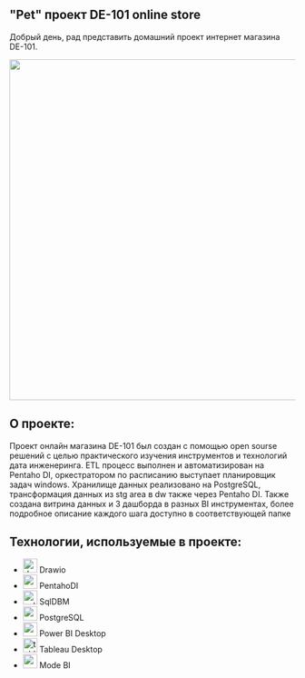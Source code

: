 ## "Pet" проект DE-101 online store
Добрый день, рад представить домашний проект интернет магазина DE-101.
<p align="center">
      <img src="https://i.ibb.co/5hj0NWV/image.jpg" width="600">
</p>

## О проекте:
      
Проект онлайн магазина DE-101 был создан с помощью open sourse решений с целью практического изучения инструментов 
и технологий дата инженеринга. ETL процесс выполнен и автоматизирован на Pentaho DI, оркестратором по расписанию
выступает планировщик задач windows. Хранилище данных реализовано на PostgreSQL, трансформация данных из stg area в
dw также через Pentaho DI. Также создана витрина данных и 3 дашборда в разных BI инструментах, более подробное описание
каждого шага доступно в соответствующей папке

## Технологии, используемые в проекте:
<ul>
  <li><img src= "https://i.ibb.co/0nMtzqp/image.png" width="25" alt = "drawio" > Drawio </li>
  <li><img src= "https://i.ibb.co/YQ14m7q/2.png" width="25" alt = "pentaho di" > PentahoDI </li>
  <li><img src= "https://i.ibb.co/GCdqNfK/sqldbm-logo.jpg" width="25" alt= "sqldbm" > SqlDBM </li>
  <li><img src= "https://i.ibb.co/19K60D6/Postgresql-elephant-svg.png" width="25" alt= "postgresql" > PostgreSQL </li>
  <li><img src= "https://i.ibb.co/kKgN9nx/1510966735.jpg" width="25" alt= "powerbi" > Power BI Desktop </li>
  <li><img src= "https://i.ibb.co/BzzDNw8/png-transparent-tableau-software-computer-software-data-visualization-nyse-data-business-intelligenc.png" width="25" alt= "tableau" > Tableau Desktop </li>
  <li><img src= "https://i.ibb.co/FYbPNWN/163aa82596261bf2ce6b6d88e9b68a4f.png" width="25" alt= "modebi" > Mode BI </li>
</ul>
